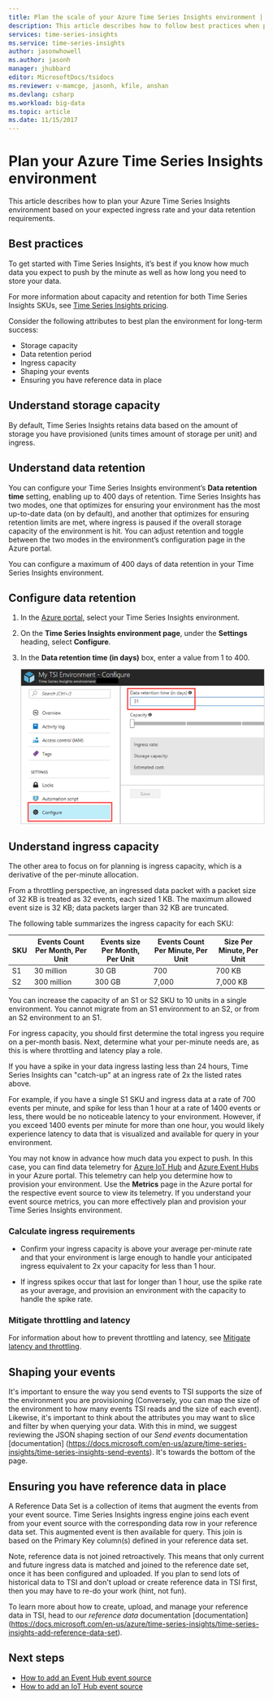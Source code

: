 ```yaml
---
title: Plan the scale of your Azure Time Series Insights environment | Microsoft Docs
description: This article describes how to follow best practices when planning an Azure Time Series Insights environment, including storage capacity, data retention, ingress capacity, and monitoring. 
services: time-series-insights
ms.service: time-series-insights
author: jasonwhowell
ms.author: jasonh
manager: jhubbard
editor: MicrosoftDocs/tsidocs
ms.reviewer: v-mamcge, jasonh, kfile, anshan
ms.devlang: csharp
ms.workload: big-data
ms.topic: article
ms.date: 11/15/2017
---
```


# Plan your Azure Time Series Insights environment

This article describes how to plan your Azure Time Series Insights environment based on your expected ingress rate and your data retention requirements.

## Best practices

To get started with Time Series Insights, it’s best if you know how much data you expect to push by the minute as well as how long you need to store your data.  

For more information about capacity and retention for both Time Series Insights SKUs, see [Time Series Insights pricing](https://azure.microsoft.com/pricing/details/time-series-insights/).

Consider the following attributes to best plan the environment for long-term success: 
- Storage capacity
- Data retention period
- Ingress capacity 
- Shaping your events
- Ensuring you have reference data in place

## Understand storage capacity
By default, Time Series Insights retains data based on the amount of storage you have provisioned (units times amount of storage per unit) and ingress.

## Understand data retention
You can configure your Time Series Insights environment’s **Data retention time** setting, enabling up to 400 days of retention.  Time Series Insights has two modes, one that optimizes for ensuring your environment has the most up-to-date data (on by default), and another that optimizes for ensuring retention limits are met, where ingress is paused if the overall storage capacity of the environment is hit.  You can adjust retention and toggle between the two modes in the environment’s configuration page in the Azure portal.

You can configure a maximum of 400 days of data retention in your Time Series Insights environment.

## Configure data retention

1. In the [Azure portal](https://portal.azure.com), select your Time Series Insights environment.

2. On the **Time Series Insights environment page**, under the **Settings** heading, select **Configure**. 

3. In the **Data retention time (in days)** box, enter a value from 1 to 400.

   ![Configure retention](media/environment-mitigate-latency/configure-retention.png)

## Understand ingress capacity

The other area to focus on for planning is ingress capacity, which is a derivative of the per-minute allocation. 

From a throttling perspective, an ingressed data packet with a packet size of 32 KB is treated as 32 events, each sized 1 KB. The maximum allowed event size is 32 KB; data packets larger than 32 KB are truncated.

The following table summarizes the ingress capacity for each SKU:

|SKU  |Events Count Per Month, Per Unit  |Events size Per Month, Per Unit  |Events Count Per Minute, Per Unit  | Size Per Minute, Per Unit   |
|---------|---------|---------|---------|---------|
|S1     |   30 million     |  30 GB     |  700    |  700 KB   |
|S2     |   300 million    |   300 GB   | 7,000   | 7,000 KB  |

You can increase the capacity of an S1 or S2 SKU to 10 units in a single environment. You cannot migrate from an S1 environment to an S2, or from an S2 environment to an S1. 

For ingress capacity, you should first determine the total ingress you require on a per-month basis. Next, determine what your per-minute needs are, as this is where throttling and latency play a role.

If you have a spike in your data ingress lasting less than 24 hours, Time Series Insights can "catch-up" at an ingress rate of 2x the listed rates above. 

For example, if you have a single S1 SKU and ingress data at a rate of 700 events per minute, and spike for less than 1 hour at a rate of 1400 events or less, there would be no noticeable latency to your environment. However, if you exceed 1400 events per minute for more than one hour, you would likely experience latency to data that is visualized and available for query in your environment. 

You may not know in advance how much data you expect to push. In this case, you can find data telemetry for [Azure IoT Hub](https://docs.microsoft.com/azure/iot-hub/iot-hub-metrics) and [Azure Event Hubs](https://blogs.msdn.microsoft.com/cloud_solution_architect/2016/05/25/using-the-azure-rest-apis-to-retrieve-event-hub-metrics/) in your Azure portal. This telemetry can help you determine how to provision your environment. Use the **Metrics** page in the Azure portal for the respective event source to view its telemetry. If you understand your event source metrics, you can more effectively plan and provision your Time Series Insights environment.

### Calculate ingress requirements

- Confirm your ingress capacity is above your average per-minute rate and that your environment is large enough to handle your anticipated ingress equivalent to 2x your capacity for less than 1 hour.

- If ingress spikes occur that last for longer than 1 hour, use the spike rate as your average, and provision an environment with the capacity to handle the spike rate.
 
### Mitigate throttling and latency

For information about how to prevent throttling and latency, see [Mitigate latency and throttling](time-series-insights-environment-mitigate-latency.md). 

## Shaping your events
It's important to ensure the way you send events to TSI supports the size of the environment you are provisioning (Conversely, you can map the size of the environment to how many events TSI reads and the size of each event).  Likewise, it's important to think about the attributes you may want to slice and filter by when querying your data.  With this in mind, we suggest reviewing the JSON shaping section of our *Send events* documentation [documentation] (https://docs.microsoft.com/en-us/azure/time-series-insights/time-series-insights-send-events).  It's towards the bottom of the page.  

## Ensuring you have reference data in place
A Reference Data Set is a collection of items that augment the events from your event source. Time Series Insights ingress engine joins each event from your event source with the corresponding data row in your reference data set. This augmented event is then available for query. This join is based on the Primary Key column(s) defined in your reference data set.

Note, reference data is not joined retroactively. This means that only current and future ingress data is matched and joined to the reference date set, once it has been configured and uploaded.  If you plan to send lots of historical data to TSI and don't upload or create reference data in TSI first, then you may have to re-do your work (hint, not fun).  

To learn more about how to create, upload, and manage your reference data in TSI, head to our *reference data* documentation [documentation] (https://docs.microsoft.com/en-us/azure/time-series-insights/time-series-insights-add-reference-data-set).


## Next steps
- [How to add an Event Hub event source](time-series-insights-how-to-add-an-event-source-eventhub.md)
- [How to add an IoT Hub event source](time-series-insights-how-to-add-an-event-source-iothub.md)
